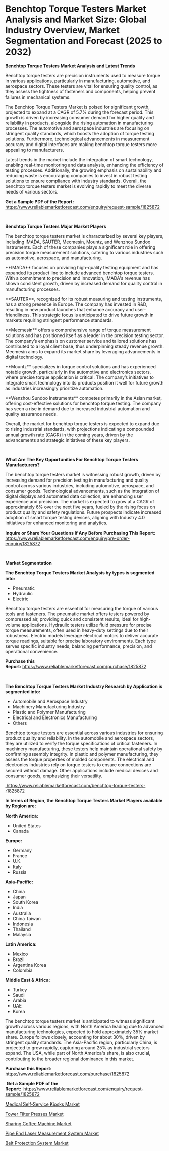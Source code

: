 <p><h1>Benchtop Torque Testers Market Analysis and Market Size: Global Industry Overview, Market Segmentation and Forecast (2025 to 2032)</h1></p><p><strong>Benchtop Torque Testers Market Analysis and Latest Trends</strong></p>
<p><p>Benchtop torque testers are precision instruments used to measure torque in various applications, particularly in manufacturing, automotive, and aerospace sectors. These testers are vital for ensuring quality control, as they assess the tightness of fasteners and components, helping prevent failures in mechanical systems.</p><p>The Benchtop Torque Testers Market is poised for significant growth, projected to expand at a CAGR of 5.7% during the forecast period. This growth is driven by increasing consumer demand for higher quality and reliability in products, alongside the rising automation in manufacturing processes. The automotive and aerospace industries are focusing on stringent quality standards, which boosts the adoption of torque testing solutions. Furthermore, technological advancements in measurement accuracy and digital interfaces are making benchtop torque testers more appealing to manufacturers.</p><p>Latest trends in the market include the integration of smart technology, enabling real-time monitoring and data analysis, enhancing the efficiency of testing processes. Additionally, the growing emphasis on sustainability and reducing waste is encouraging companies to invest in robust testing solutions to ensure compliance with industry standards. Overall, the benchtop torque testers market is evolving rapidly to meet the diverse needs of various sectors.</p></p>
<p><strong>Get a Sample PDF of the Report:&nbsp;</strong> <a href="https://www.reliablemarketforecast.com/enquiry/request-sample/1825872?utm_campaign=2876&utm_medium=2&utm_source=Github&utm_content=ia&utm_term=12042025&utm_id=benchtop-torque-testers">https://www.reliablemarketforecast.com/enquiry/request-sample/1825872</a></p>
<p>&nbsp;</p>
<p><strong>Benchtop Torque Testers Major Market Players</strong></p>
<p><p>The benchtop torque testers market is characterized by several key players, including IMADA, SAUTER, Mecmesin, Mountz, and Wenzhou Sundoo Instruments. Each of these companies plays a significant role in offering precision torque measurement solutions, catering to various industries such as automotive, aerospace, and manufacturing.</p><p>**IMADA** focuses on providing high-quality testing equipment and has expanded its product line to include advanced benchtop torque testers. With a commitment to precision and innovation, IMADA's revenue has shown consistent growth, driven by increased demand for quality control in manufacturing processes.</p><p>**SAUTER**, recognized for its robust measuring and testing instruments, has a strong presence in Europe. The company has invested in R&D, resulting in new product launches that enhance accuracy and user-friendliness. This strategic focus is anticipated to drive future growth in markets requiring stringent performance standards.</p><p>**Mecmesin** offers a comprehensive range of torque measurement solutions and has positioned itself as a leader in the precision testing sector. The company’s emphasis on customer service and tailored solutions has contributed to a loyal client base, thus underpinning steady revenue growth. Mecmesin aims to expand its market share by leveraging advancements in digital technology.</p><p>**Mountz** specializes in torque control solutions and has experienced notable growth, particularly in the automotive and electronics sectors, where precise torque application is critical. The company’s initiatives to integrate smart technology into its products position it well for future growth as industries increasingly prioritize automation.</p><p>**Wenzhou Sundoo Instruments** competes primarily in the Asian market, offering cost-effective solutions for benchtop torque testing. The company has seen a rise in demand due to increased industrial automation and quality assurance needs.</p><p>Overall, the market for benchtop torque testers is expected to expand due to rising industrial standards, with projections indicating a compounded annual growth rate (CAGR) in the coming years, driven by the advancements and strategic initiatives of these key players.</p></p>
<p>&nbsp;</p>
<p><strong>What Are The Key Opportunities For Benchtop Torque Testers Manufacturers?</strong></p>
<p><p>The benchtop torque testers market is witnessing robust growth, driven by increasing demand for precision testing in manufacturing and quality control across various industries, including automotive, aerospace, and consumer goods. Technological advancements, such as the integration of digital displays and automated data collection, are enhancing user experience and precision. The market is expected to grow at a CAGR of approximately 6% over the next five years, fueled by the rising focus on product quality and safety regulations. Future prospects indicate increased adoption of smart torque testing devices, aligning with Industry 4.0 initiatives for enhanced monitoring and analytics.</p></p>
<p><strong>Inquire or Share Your Questions If Any Before Purchasing This Report:</strong> <a href="https://www.reliablemarketforecast.com/enquiry/pre-order-enquiry/1825872?utm_campaign=2876&utm_medium=2&utm_source=Github&utm_content=ia&utm_term=12042025&utm_id=benchtop-torque-testers">https://www.reliablemarketforecast.com/enquiry/pre-order-enquiry/1825872</a></p>
<p>&nbsp;</p>
<p><strong>Market Segmentation</strong></p>
<p><strong>The Benchtop Torque Testers Market Analysis by types is segmented into:</strong></p>
<p><ul><li>Pneumatic</li><li>Hydraulic</li><li>Electric</li></ul></p>
<p><p>Benchtop torque testers are essential for measuring the torque of various tools and fasteners. The pneumatic market offers testers powered by compressed air, providing quick and consistent results, ideal for high-volume applications. Hydraulic testers utilize fluid pressure for precise torque measurements, often used in heavy-duty settings due to their robustness. Electric models leverage electrical motors to deliver accurate torque readings, suitable for precise laboratory environments. Each type serves specific industry needs, balancing performance, precision, and operational convenience.</p></p>
<p><strong>Purchase this Report:&nbsp;</strong><a href="https://www.reliablemarketforecast.com/purchase/1825872?utm_campaign=2876&utm_medium=2&utm_source=Github&utm_content=ia&utm_term=12042025&utm_id=benchtop-torque-testers">https://www.reliablemarketforecast.com/purchase/1825872</a></p>
<p>&nbsp;</p>
<p><strong>The Benchtop Torque Testers Market Industry Research by Application is segmented into:</strong></p>
<p><ul><li>Automobile and Aerospace Industry</li><li>Machinery Manufacturing Industry</li><li>Plastic and Polymer Manufacturing</li><li>Electrical and Electronics Manufacturing</li><li>Others</li></ul></p>
<p><p>Benchtop torque testers are essential across various industries for ensuring product quality and reliability. In the automobile and aerospace sectors, they are utilized to verify the torque specifications of critical fasteners. In machinery manufacturing, these testers help maintain operational safety by confirming assembly integrity. In plastic and polymer manufacturing, they assess the torque properties of molded components. The electrical and electronics industries rely on torque testers to ensure connections are secured without damage. Other applications include medical devices and consumer goods, emphasizing their versatility.</p></p>
<p><a href="https://www.reliablemarketforecast.com/benchtop-torque-testers-r1825872?utm_campaign=2876&utm_medium=2&utm_source=Github&utm_content=ia&utm_term=12042025&utm_id=benchtop-torque-testers">&nbsp;https://www.reliablemarketforecast.com/benchtop-torque-testers-r1825872</a></p>
<p><strong>In terms of Region, the Benchtop Torque Testers Market Players available by Region are:</strong></p>
<p>
    <p> <strong> North America: </strong>
        <ul>
            <li>United States</li>
            <li>Canada</li>
        </ul>
        </p> 
    <p> <strong> Europe: </strong>
        <ul>
            <li>Germany</li>
            <li>France</li>
            <li>U.K.</li>
            <li>Italy</li>
            <li>Russia</li>
        </ul>
        </p> 
    <p> <strong> Asia-Pacific: </strong>
        <ul>
            <li>China</li>
            <li>Japan</li>
            <li>South Korea</li>
            <li>India</li>
            <li>Australia</li>
            <li>China Taiwan</li>
            <li>Indonesia</li>
            <li>Thailand</li>
            <li>Malaysia</li>
        </ul>
        </p> 
    <p> <strong> Latin America: </strong>
        <ul>
            <li>Mexico</li>
            <li>Brazil</li>
            <li>Argentina Korea</li>
            <li>Colombia</li>
        </ul>
        </p> 
    <p> <strong> Middle East & Africa: </strong>
        <ul>
            <li>Turkey</li>
            <li>Saudi</li>
            <li>Arabia</li>
            <li>UAE</li>
            <li>Korea</li>
        </ul>
    </p>
    </p>
<p><p>The benchtop torque testers market is anticipated to witness significant growth across various regions, with North America leading due to advanced manufacturing technologies, expected to hold approximately 35% market share. Europe follows closely, accounting for about 30%, driven by stringent quality standards. The Asia-Pacific region, particularly China, is projected to grow rapidly, capturing around 25% as industrial sectors expand. The USA, while part of North America's share, is also crucial, contributing to the broader regional dominance in this market.</p></p>
<p><strong>Purchase this Report: </strong><a href="https://www.reliablemarketforecast.com/purchase/1825872?utm_campaign=2876&utm_medium=2&utm_source=Github&utm_content=ia&utm_term=12042025&utm_id=benchtop-torque-testers">https://www.reliablemarketforecast.com/purchase/1825872</a></p>
<p>&nbsp;<strong>Get a Sample PDF of the Report:&nbsp;&nbsp;</strong><a href="https://www.reliablemarketforecast.com/enquiry/request-sample/1825872?utm_campaign=2876&utm_medium=2&utm_source=Github&utm_content=ia&utm_term=12042025&utm_id=benchtop-torque-testers">https://www.reliablemarketforecast.com/enquiry/request-sample/1825872</a></p>
<p><strong></strong></p>
<p><p><a href="https://github.com/ummulmzu/Market-Research-Report-List-1/blob/main/medical-self-service-kiosks-market.md?utm_campaign=2876&utm_medium=2&utm_source=Github&utm_content=ia&utm_term=12042025&utm_id=benchtop-torque-testers">Medical Self-Service Kiosks Market</a></p><p><a href="https://github.com/gilerzelko7a/Market-Research-Report-List-1/blob/main/tower-filter-presses-market.md?utm_campaign=2876&utm_medium=2&utm_source=Github&utm_content=ia&utm_term=12042025&utm_id=benchtop-torque-testers">Tower Filter Presses Market</a></p><p><a href="https://github.com/aiamekar/Market-Research-Report-List-1/blob/main/sharing-coffee-machine-market.md?utm_campaign=2876&utm_medium=2&utm_source=Github&utm_content=ia&utm_term=12042025&utm_id=benchtop-torque-testers">Sharing Coffee Machine Market</a></p><p><a href="https://github.com/vsiljgestel/Market-Research-Report-List-1/blob/main/pipe-end-laser-measurement-system-market.md?utm_campaign=2876&utm_medium=2&utm_source=Github&utm_content=ia&utm_term=12042025&utm_id=benchtop-torque-testers">Pipe End Laser Measurement System Market</a></p><p><a href="https://github.com/kecixayaab/Market-Research-Report-List-1/blob/main/belt-protection-system-market.md?utm_campaign=2876&utm_medium=2&utm_source=Github&utm_content=ia&utm_term=12042025&utm_id=benchtop-torque-testers">Belt Protection System Market</a></p></p>